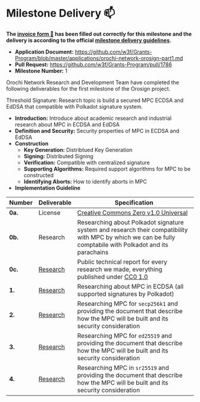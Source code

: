 # Milestone Delivery :mailbox:

**The [invoice form :pencil:](https://docs.google.com/forms/d/e/1FAIpQLSdSqj2vYjvpiIytkjcc40Pwl0Eg76WGUAq5L9e8eFuuOegmLw/viewform) has been filled out correctly for this milestone and the delivery is according to the official [milestone delivery guidelines](https://github.com/w3f/General-Grants-Program/blob/master/grants/milestone-deliverables-guidelines.md).**

- **Application Document:** https://github.com/w3f/Grants-Program/blob/master/applications/orochi-network-orosign-part1.md
- **Pull Request:** https://github.com/w3f/Grants-Program/pull/1786
- **Milestone Number:** 1

Orochi Network Research and Development Team have completed the following deliverables for the first milestone of the Orosign project.

Threshold Signature: Research topic is build a secured MPC ECDSA and EdDSA that compatible with Polkadot signature system.

- **Introduction:** Introduce about academic research and industrial research about MPC in ECDSA and EdDSA
- **Definition and Security:** Security properties of MPC in ECDSA and EdDSA
- **Construction**
  - **Key Generation:** Distribtued Key Generation
  - **Signing:** Distributed Signing
  - **Verification:** Compatible with centralized signature
  - **Supporting Algorithms:** Required support algorithms for MPC to be constructed
  - **Identifying Aborts:** How to identify aborts in MPC
- **Implementation Guideline**

| Number  | Deliverable                                                                                            | Specification                                                                                                                                              |
| ------- | ------------------------------------------------------------------------------------------------------ | ---------------------------------------------------------------------------------------------------------------------------------------------------------- |
| **0a.** | License                                                                                                | [Creative Commons Zero v1.0 Universal](https://github.com/orochi-network/orochi-network.github.io/blob/main/LICENSE)                                       |
| **0b.** | Research                                                                                               | Researching about Polkadot signature system and research their compatibility with MPC by which we can be fully comptabile with Polkadot and its parachains |
| **0c.** | [Research](https://docs.orochi.network/threshold-ecdsa/chapter.html)                                   | Public technical report for every research we made, everything published under [CC0 1.0](https://creativecommons.org/publicdomain/zero/1.0/)               |
| **1.**  | [Research](https://docs.orochi.network/threshold-ecdsa/threshold-ecdsa-construction/introduction.html) | Researching about MPC in ECDSA (all supported signatures by Polkadot)                                                                                      |
| **2.**  | [Research](https://docs.orochi.network/threshold-ecdsa/threshold-ecdsa-construction/introduction.html) | Researching MPC for `secp256k1` and providing the document that describe how the MPC will be built and its security consideration                          |
| **3.**  | [Research](https://docs.orochi.network/threshold-ecdsa/threshold-ecdsa-construction/introduction.html) | Researching MPC for `ed25519` and providing the document that describe how the MPC will be built and its security consideration                            |
| **4.**  | [Research](https://docs.orochi.network/threshold-ecdsa/threshold-ecdsa-construction/introduction.html) | Researching MPC in `sr25519` and providing the document that describe how the MPC will be built and its security consideration                             |
